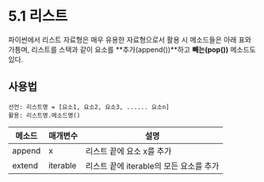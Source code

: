 # 5.1 리스트
파이썬에서 리스트 자료형은 매우 유용한 자료형으로서 활용 시 메소드들은 아래 표와 가틍며, 리스트를 스택과 같이 요소를
**추가(append())**하고 **빼는(pop())** 메소드도 있다.

## 사용법
~~~
선언: 리스트명 = [요소1, 요소2, 요소3, ...... 요소n]
활용: 리스트명.메소드명()
~~~

| 메소드 | 매개변수 | 설명 |
| --- | --- | --- |
| append | x | 리스트 끝에 요소 x를 추가 |
| extend | iterable | 리스트 끝에 iterable의 모든 요소를 추가 |
